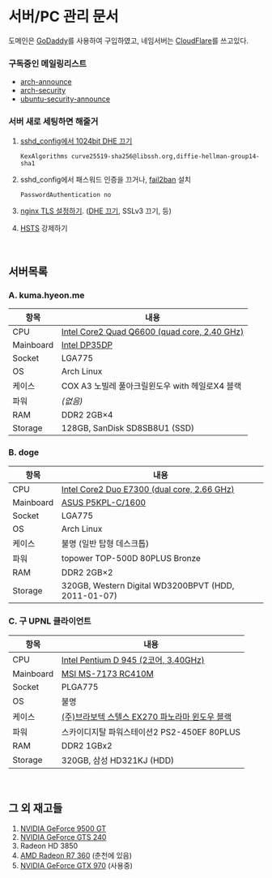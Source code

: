서버/PC 관리 문서
========
도메인은 [GoDaddy]를 사용하여 구입하였고, 네임서버는 [CloudFlare]를 쓰고있다.

### 구독중인 메일링리스트
- [arch-announce](https://lists.archlinux.org/listinfo/arch-announce)
- [arch-security](https://lists.archlinux.org/listinfo/arch-security)
- [ubuntu-security-announce](https://lists.ubuntu.com/mailman/listinfo/ubuntu-security-announce)

### 서버 새로 세팅하면 해줄거
1.  [sshd_config에서 1024bit DHE 끄기](https://weakdh.org/sysadmin.html#openssh)

    ```sshd_config
    KexAlgorithms curve25519-sha256@libssh.org,diffie-hellman-group14-sha1
    ```

1.  sshd_config에서 패스워드 인증을 끄거나, [fail2ban] 설치

    ```sshd_config
    PasswordAuthentication no
    ```

1.  [nginx TLS 설정하기][https]. ([DHE 끄기](https://weakdh.org), SSLv3 끄기, 등)

1.  [HSTS] 강제하기

[GoDaddy]: https://kr.godaddy.com/
[CloudFlare]: https://www.cloudflare.com/
[fail2ban]: https://github.com/fail2ban/fail2ban
[https]: https://github.com/simnalamburt/nginx.conf
[HSTS]: https://scotthelme.co.uk/setting-up-hsts-in-nginx

<br>

서버목록
--------

### A. kuma.hyeon.me

항목      | 내용
----------|------
CPU       | [Intel Core2 Quad Q6600 (quad core, 2.40 GHz)](https://ark.intel.com/content/www/kr/ko/ark/products/29765/intel-core-2-quad-processor-q6600-8m-cache-2-40-ghz-1066-mhz-fsb.html)
Mainboard | [Intel DP35DP](https://www.cnet.com/products/intel-desktop-board-dp35dp-media-series-motherboard-atx-lga775-socket-p35-series/)
Socket    | LGA775
OS        | Arch Linux
케이스    | COX A3 노빌레 풀아크릴윈도우 with 헤일로X4 블랙
파워      | *(없음)*
RAM       | DDR2 2GB×4
Storage   | 128GB, SanDisk SD8SB8U1 (SSD)

### B. doge

항목      | 내용
----------|------
CPU       | [Intel Core2 Duo E7300 (dual core, 2.66 GHz)](https://ark.intel.com/content/www/kr/ko/ark/products/36463/intel-core-2-duo-processor-e7300-3m-cache-2-66-ghz-1066-mhz-fsb.html)
Mainboard | [ASUS P5KPL-C/1600](https://www.cnet.com/products/asus-p5kpl-c-1600-motherboard-atx-lga775-socket-g31/)
Socket    | LGA775
OS        | Arch Linux
케이스    | 불명 (일반 탑형 데스크톱)
파워      | topower TOP-500D 80PLUS Bronze
RAM       | DDR2 2GB×2
Storage   | 320GB, Western Digital WD3200BPVT (HDD, 2011-01-07)

### C. 구 UPNL 클라이언트

항목      | 내용
----------|------
CPU       | [Intel Pentium D 945 (2코어, 3.40GHz)](https://ark.intel.com/content/www/kr/ko/ark/products/27520/intel-pentium-d-processor-945-4m-cache-3-40-ghz-800-mhz-fsb.html)
Mainboard | [MSI MS-7173 RC410M](https://www.cnet.com/products/msi-rc410m-l-motherboard-micro-atx-lga775-socket-radeon-xpress-200-series/)
Socket    | PLGA775
OS        | 불명
케이스    | [(주)브라보텍 스텔스 EX270 파노라마 윈도우 블랙](http://bravotec.co.kr/shop/item.php?it_id=1520313864)
파워      | 스카이디지탈 파워스테이션2 PS2-450EF 80PLUS
RAM       | DDR2 1GBx2
Storage   | 320GB, 삼성 HD321KJ (HDD)

<br>

그 외 재고들
--------

1.  [NVIDIA GeForce 9500 GT](https://www.geforce.com/hardware/desktop-gpus/geforce-9500-gt/specifications)
2.  [NVIDIA GeForce GTS 240](https://www.geforce.com/hardware/desktop-gpus/geforce-gts-240-oem-product/specifications)
3.  Radeon HD 3850
4.  [AMD Radeon R7 360](https://www.gigabyte.com/Graphics-Card/GV-R736OC-2GD-rev-10#kf) (춘천에 있음)
5.  [NVIDIA GeForce GTX 970](https://www.nvidia.com/en-us/geforce/900-series/#specsmodal-970) (사용중)

